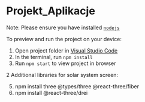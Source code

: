 
  # Projekt_Aplikacje

  Note: Please ensure you have installed <code><a href="https://nodejs.org/en/download/">nodejs</a></code>

  To preview and run the project on your device:
  1) Open project folder in <a href="https://code.visualstudio.com/download">Visual Studio Code</a>
  2) In the terminal, run `npm install`
  3) Run `npm start` to view project in browser
     
  2 Additional libraries for solar system screen: 
  
  5) npm install three @types/three @react-three/fiber
  6) npm install @react-three/drei

